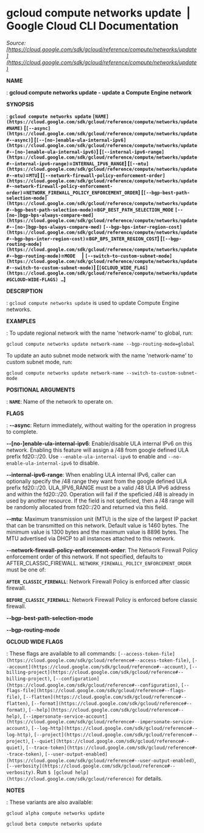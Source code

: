 # gcloud compute networks update  |  Google Cloud CLI Documentation

*Source: [https://cloud.google.com/sdk/gcloud/reference/compute/networks/update](https://cloud.google.com/sdk/gcloud/reference/compute/networks/update)*

**NAME**

: **gcloud compute networks update - update a Compute Engine network**

**SYNOPSIS**

: **`gcloud compute networks update` `[NAME](https://cloud.google.com/sdk/gcloud/reference/compute/networks/update#NAME)` [`[--async](https://cloud.google.com/sdk/gcloud/reference/compute/networks/update#--async)`] [`[--[no-]enable-ula-internal-ipv6](https://cloud.google.com/sdk/gcloud/reference/compute/networks/update#--[no-]enable-ula-internal-ipv6)`] [`[--internal-ipv6-range](https://cloud.google.com/sdk/gcloud/reference/compute/networks/update#--internal-ipv6-range)`=`INTERNAL_IPV6_RANGE`] [`[--mtu](https://cloud.google.com/sdk/gcloud/reference/compute/networks/update#--mtu)`=`MTU`] [`[--network-firewall-policy-enforcement-order](https://cloud.google.com/sdk/gcloud/reference/compute/networks/update#--network-firewall-policy-enforcement-order)`=`NETWORK_FIREWALL_POLICY_ENFORCEMENT_ORDER`] [`[--bgp-best-path-selection-mode](https://cloud.google.com/sdk/gcloud/reference/compute/networks/update#--bgp-best-path-selection-mode)`=`BGP_BEST_PATH_SELECTION_MODE` `[--[no-]bgp-bps-always-compare-med](https://cloud.google.com/sdk/gcloud/reference/compute/networks/update#--[no-]bgp-bps-always-compare-med)` `[--bgp-bps-inter-region-cost](https://cloud.google.com/sdk/gcloud/reference/compute/networks/update#--bgp-bps-inter-region-cost)`=`BGP_BPS_INTER_REGION_COST`] [`[--bgp-routing-mode](https://cloud.google.com/sdk/gcloud/reference/compute/networks/update#--bgp-routing-mode)`=`MODE`     | `[--switch-to-custom-subnet-mode](https://cloud.google.com/sdk/gcloud/reference/compute/networks/update#--switch-to-custom-subnet-mode)`] [`[GCLOUD_WIDE_FLAG](https://cloud.google.com/sdk/gcloud/reference/compute/networks/update#GCLOUD-WIDE-FLAGS) …`]**

**DESCRIPTION**

: `gcloud compute networks update` is used to update Compute Engine
networks.

**EXAMPLES**

: To update regional network with the name 'network-name' to global, run:

```
gcloud compute networks update network-name --bgp-routing-mode=global
```

To update an auto subnet mode network with the name 'network-name' to custom
subnet mode, run:

```
gcloud compute networks update network-name --switch-to-custom-subnet-mode
```

**POSITIONAL ARGUMENTS**

: **`NAME`**:
Name of the network to operate on.

**FLAGS**

: **--async**:
Return immediately, without waiting for the operation in progress to complete.

**--[no-]enable-ula-internal-ipv6**:
Enable/disable ULA internal IPv6 on this network. Enabling this feature will
assign a /48 from google defined ULA prefix fd20::/20.
Use `--enable-ula-internal-ipv6` to enable and
`--no-enable-ula-internal-ipv6` to disable.

**--internal-ipv6-range**:
When enabling ULA internal IPv6, caller can optionally specify the /48 range
they want from the google defined ULA prefix fd20::/20. ULA_IPV6_RANGE must be a
valid /48 ULA IPv6 address and within the fd20::/20. Operation will fail if the
speficied /48 is already in used by another resource. If the field is not
speficied, then a /48 range will be randomly allocated from fd20::/20 and
returned via this field.

**--mtu**:
Maximum transmission unit (MTU) is the size of the largest IP packet that can be
transmitted on this network. Default value is 1460 bytes. The minimum value is
1300 bytes and the maximum value is 8896 bytes. The MTU advertised via DHCP to
all instances attached to this network.

**--network-firewall-policy-enforcement-order**:
The Network Firewall Policy enforcement order of this network. If not specified,
defaults to AFTER_CLASSIC_FIREWALL.
`NETWORK_FIREWALL_POLICY_ENFORCEMENT_ORDER` must be one
of:

**`AFTER_CLASSIC_FIREWALL`**:
Network Firewall Policy is enforced after classic firewall.

**`BEFORE_CLASSIC_FIREWALL`**:
Network Firewall Policy is enforced before classic firewall.

**--bgp-best-path-selection-mode**

**--bgp-routing-mode**

**GCLOUD WIDE FLAGS**

: These flags are available to all commands: `[--access-token-file](https://cloud.google.com/sdk/gcloud/reference#--access-token-file)`,
`[--account](https://cloud.google.com/sdk/gcloud/reference#--account)`, `[--billing-project](https://cloud.google.com/sdk/gcloud/reference#--billing-project)`,
`[--configuration](https://cloud.google.com/sdk/gcloud/reference#--configuration)`,
`[--flags-file](https://cloud.google.com/sdk/gcloud/reference#--flags-file)`,
`[--flatten](https://cloud.google.com/sdk/gcloud/reference#--flatten)`, `[--format](https://cloud.google.com/sdk/gcloud/reference#--format)`, `[--help](https://cloud.google.com/sdk/gcloud/reference#--help)`, `[--impersonate-service-account](https://cloud.google.com/sdk/gcloud/reference#--impersonate-service-account)`,
`[--log-http](https://cloud.google.com/sdk/gcloud/reference#--log-http)`,
`[--project](https://cloud.google.com/sdk/gcloud/reference#--project)`, `[--quiet](https://cloud.google.com/sdk/gcloud/reference#--quiet)`, `[--trace-token](https://cloud.google.com/sdk/gcloud/reference#--trace-token)`, `[--user-output-enabled](https://cloud.google.com/sdk/gcloud/reference#--user-output-enabled)`,
`[--verbosity](https://cloud.google.com/sdk/gcloud/reference#--verbosity)`.
Run `$ [gcloud help](https://cloud.google.com/sdk/gcloud/reference)` for details.

**NOTES**

: These variants are also available:

```
gcloud alpha compute networks update
```

```
gcloud beta compute networks update
```